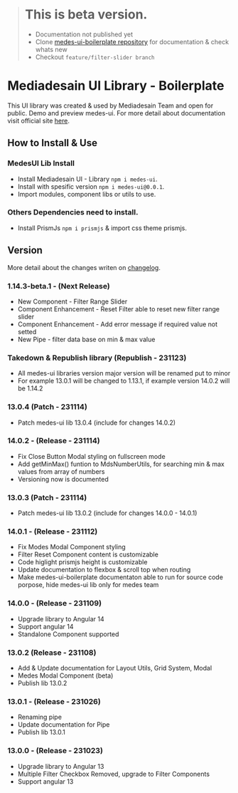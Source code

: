> # This is beta version.
> - Documentation not published yet
> - Clone [medes-ui-boilerplate repository](https://github.com/mediadesain/medes-ui-boilerplate/tree/feature/filter-slider) for documentation & check whats new
> - Checkout `feature/filter-slider branch`

# Mediadesain UI Library - Boilerplate
This UI library was created & used by Mediadesain Team and open for public. Demo and preview medes-ui. For more detail about documentation visit official site [here](https://doc.mediadesain.com/).

## How to Install & Use
### MedesUI Lib Install
- Install Mediadesain UI - Library `npm i medes-ui`.
- Install with spesific version `npm i medes-ui@0.0.1`.
- Import modules, component libs or utils to use.

### Others Dependencies need to install.
- Install PrismJs `npm i prismjs` & import css theme prismjs.

## Version
More detail about the changes writen on [changelog](https://github.com/mediadesain/medes-ui-boilerplate/blob/main/CHANGELOG.md).
### 1.14.3-beta.1 - (Next Release)
- New Component - Filter Range Slider
- Component Enhancement - Reset Filter able to reset new filter range slider
- Component Enhancement - Add error message if required value not setted
- New Pipe - filter data base on min & max value
### Takedown & Republish library (Republish - 231123)
- All medes-ui libraries version major version will be renamed put to minor
- For example 13.0.1 will be changed to 1.13.1, if example version 14.0.2 will be 1.14.2
### 13.0.4 (Patch - 231114)
- Patch medes-ui lib 13.0.4 (include for changes 14.0.2)
### 14.0.2 - (Release - 231114)
- Fix Close Button Modal styling on fullscreen mode
- Add getMinMax() funtion to MdsNumberUtils, for searching min & max values from array of numbers
- Versioning now is documented
### 13.0.3 (Patch - 231114)
- Patch medes-ui lib 13.0.2 (include for changes 14.0.0 - 14.0.1)
### 14.0.1 - (Release - 231112)
- Fix Modes Modal Component styling
- Filter Reset Component content is customizable
- Code higlight prismjs height is customizable
- Update documentation to flexbox & scroll top when routing
- Make medes-ui-boilerplate documentaton able to run for source code porpose, hide medes-ui lib only for medes team
### 14.0.0 - (Release - 231109)
- Upgrade library to Angular 14
- Support angular 14
- Standalone Component supported
### 13.0.2 (Release - 231108)
- Add & Update documentation for Layout Utils, Grid System, Modal
- Medes Modal Component (beta)
- Publish lib 13.0.2
### 13.0.1 - (Release - 231026)
- Renaming pipe
- Update documentation for Pipe
- Publish lib 13.0.1
### 13.0.0 - (Release - 231023)
- Upgrade library to Angular 13
- Multiple Filter Checkbox Removed, upgrade to Filter Components
- Support angular 13
